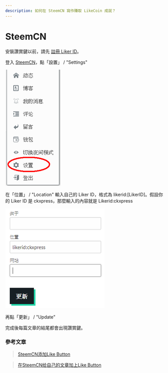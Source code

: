 ```yaml
---
description: 如何在 SteemCN 寫作賺取 LikeCoin 成就？
---
```


# SteemCN

安裝讚賞鍵以前，請先 [註冊 Liker ID](../../liker-id/)。

登入 [SteemCN](https://steem.buzz/)，點「設置」 / "Settings"&#x20;

![點「設置」](<../../../.gitbook/assets/SteemCN 1.png>)

在「位置」 / "Location" 輸入自己的 Liker ID，格式為 likerid:\[LikerID]。假設你的 Liker ID 是 ckxpress，那麼輸入的內容就是 Likerid:ckxpress



![在「位置」輸入自己的 Liker ID](<../../../.gitbook/assets/SteemCN 2.png>)

再點「更新」 / "Update"

完成後每篇文章的結尾都會出現讚賞鍵。

### 參考文章

> [SteemCN添加Like Button
> ](https://matters.news/@ericet/steem-cn%E6%B7%BB%E5%8A%A0like-button-zdpuAkg4mzRgn2WfZUMNjR6KdtUdczdojBJbPwU3PGRjsBDvM)

> [在SteemCN给自己的文章加上Like Button](https://matters.news/@jianan/%E5%9C%A8steem-cn%E7%BB%99%E8%87%AA%E5%B7%B1%E7%9A%84%E6%96%87%E7%AB%A0%E5%8A%A0%E4%B8%8Alike-button-zdpuAwoaAXLidE94UX7yM9VzgASrGuuTDEq3vo9rCFtcMSUcu)
